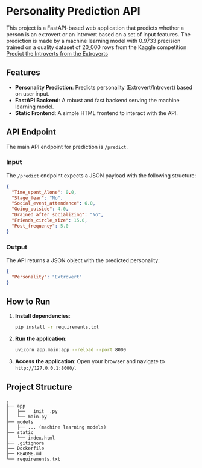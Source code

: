# Personality Prediction API

This project is a FastAPI-based web application that predicts whether a person is an extrovert or an introvert based on a set of input features. The prediction is made by a machine learning model with 0.9733 precision trained on a quality dataset of 20_000 rows from the Kaggle competition [Predict the Introverts from the Extroverts](https://www.kaggle.com/competitions/playground-series-s5e7)

## Features

-   **Personality Prediction**: Predicts personality (Extrovert/Introvert) based on user input.
-   **FastAPI Backend**: A robust and fast backend serving the machine learning model.
-   **Static Frontend**: A simple HTML frontend to interact with the API.

## API Endpoint

The main API endpoint for prediction is `/predict`.

### Input

The `/predict` endpoint expects a JSON payload with the following structure:

```json
{
  "Time_spent_Alone": 0.0,
  "Stage_fear": "No",
  "Social_event_attendance": 6.0,
  "Going_outside": 4.0,
  "Drained_after_socializing": "No",
  "Friends_circle_size": 15.0,
  "Post_frequency": 5.0
}
```

### Output

The API returns a JSON object with the predicted personality:

```json
{
  "Personality": "Extrovert"
}
```

## How to Run

1.  **Install dependencies**:
    ```bash
    pip install -r requirements.txt
    ```
2.  **Run the application**:
    ```bash
    uvicorn app.main:app --reload --port 8000
    ```
3.  **Access the application**:
    Open your browser and navigate to `http://127.0.0.1:8000/`.

## Project Structure

```
.
├── app
│   ├── __init__.py
│   └── main.py
├── models
│   ├── ... (machine learning models)
├── static
│   └── index.html
├── .gitignore
├── Dockerfile
├── README.md
└── requirements.txt
```